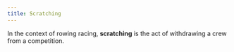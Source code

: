 ```yaml
---
title: Scratching
---
```


In the context of rowing racing, **scratching** is the act of withdrawing a crew from a competition.